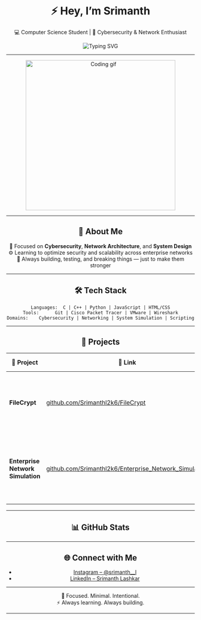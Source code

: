 <div align="center">

# ⚡️ **Hey, I’m Srimanth**  
💻 Computer Science Student | 🔐 Cybersecurity & Network Enthusiast  

![Typing SVG](https://readme-typing-svg.demolab.com?font=Fira+Code&duration=2500&pause=800&color=FF6EC7&center=true&vCenter=true&width=600&lines=Building+systems+that+don’t+break.;Securing+networks+that+shouldn’t+fail.;Always+debugging.+Never+done.)

---

<img src="https://media.tenor.com/qj8mHb6dM90AAAAC/coding.gif" width="400" alt="Coding gif">

---

## 🧠 About Me

🧩 Focused on **Cybersecurity**, **Network Architecture**, and **System Design**  
⚙️ Learning to optimize security and scalability across enterprise networks  
🧱 Always building, testing, and breaking things — just to make them stronger

---

## 🛠️ Tech Stack

```text
Languages:  C | C++ | Python | JavaScript | HTML/CSS
Tools:      Git | Cisco Packet Tracer | VMware | Wireshark
Domains:    Cybersecurity | Networking | System Simulation | Scripting
```

---

## 🚀 Projects

| 🧩 Project                        | 🔗 Link                                                                                                                | 💡 Description                                                             |
| --------------------------------- | ---------------------------------------------------------------------------------------------------------------------- | -------------------------------------------------------------------------- |
| **FileCrypt**                     | [github.com/Srimanthl2k6/FileCrypt](https://github.com/Srimanthl2k6/FileCrypt)                                         | A secure file encryption and decryption utility built with Python and AES. |
| **Enterprise Network Simulation** | [github.com/Srimanthl2k6/Enterprise_Network_Simulation](https://github.com/Srimanthl2k6/Enterprise_Network_Simulation) | Simulated enterprise-grade network with VLANs, ACLs, and Active Directory. |

---

## 📊 GitHub Stats

<div align="center">
<!-- You can embed GitHub stats here using shields.io or GitHub-readme-stats -->
</div>

---

## 🌐 Connect with Me

- [Instagram – @srimanth__l](https://www.instagram.com/srimanth__l/)
- [LinkedIn – Srimanth Lashkar](https://www.linkedin.com/in/srimanth-lashkar-0794a5264/)

---

<div align="center">

🩵 Focused. Minimal. Intentional.  
⚡ Always learning. Always building.

</div>

---
